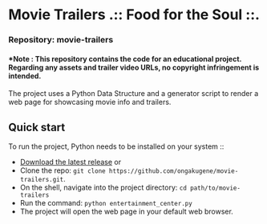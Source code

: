 # Movie Trailers .:: Food for the Soul ::.
### Repository: movie-trailers
#### *Note : This repository contains the code for an educational project. Regarding any assets and trailer video URLs, no copyright infringement is intended.

The project uses a Python Data Structure and a generator script to render a web page for showcasing movie info and trailers.



## Quick start

To run the project, Python needs to be installed on your system ::

- [Download the latest release](https://github.com/ongakugene/movie-trailers/archive/master.zip)
    or
- Clone the repo: `git clone https://github.com/ongakugene/movie-trailers.git`.
- On the shell, navigate into the project directory: `cd path/to/movie-trailers`
- Run the command: `python entertainment_center.py`
- The project will open the web page in your default web browser.